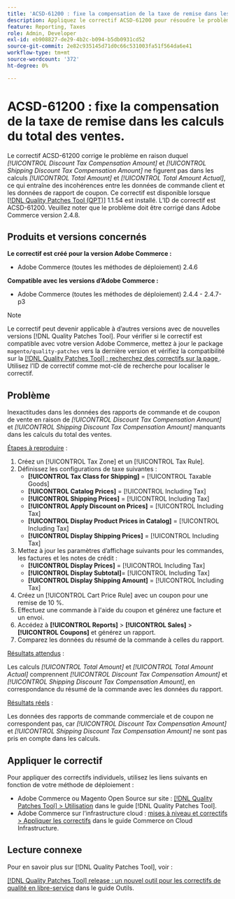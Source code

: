 ```yaml
---
title: 'ACSD-61200 : fixe la compensation de la taxe de remise dans les calculs du total des ventes.'
description: Appliquez le correctif ACSD-61200 pour résoudre le problème Adobe Commerce en raison duquel *[!UICONTROL Discount Tax Compensation Amount]* et *[!UICONTROL Shipping Discount Tax Compensation Amount]* sont absents des calculs du total des ventes, ce qui entraîne des incohérences entre les données de commande et les données de rapport de coupon.
feature: Reporting, Taxes
role: Admin, Developer
exl-id: eb908827-de29-4b2c-b094-b5db0931cd52
source-git-commit: 2e82c935145d71d0c66c531003fa51f564da6e41
workflow-type: tm+mt
source-wordcount: '372'
ht-degree: 0%

---
```


# ACSD-61200 : fixe la compensation de la taxe de remise dans les calculs du total des ventes.

Le correctif ACSD-61200 corrige le problème en raison duquel *[!UICONTROL Discount Tax Compensation Amount]* et *[!UICONTROL Shipping Discount Tax Compensation Amount]* ne figurent pas dans les calculs *[!UICONTROL Total Amount]* et *[!UICONTROL Total Amount Actual]*, ce qui entraîne des incohérences entre les données de commande client et les données de rapport de coupon. Ce correctif est disponible lorsque [[!DNL Quality Patches Tool (QPT)]](/help/tools/quality-patches-tool/quality-patches-tool-to-self-serve-quality-patches.md) 1.1.54 est installé. L’ID de correctif est ACSD-61200. Veuillez noter que le problème doit être corrigé dans Adobe Commerce version 2.4.8.

## Produits et versions concernés

**Le correctif est créé pour la version Adobe Commerce :**

- Adobe Commerce (toutes les méthodes de déploiement) 2.4.6

**Compatible avec les versions d’Adobe Commerce :**

- Adobe Commerce (toutes les méthodes de déploiement) 2.4.4 - 2.4.7-p3

>[!NOTE]
>
>Le correctif peut devenir applicable à d’autres versions avec de nouvelles versions [!DNL Quality Patches Tool]. Pour vérifier si le correctif est compatible avec votre version Adobe Commerce, mettez à jour le package `magento/quality-patches` vers la dernière version et vérifiez la compatibilité sur la [[!DNL Quality Patches Tool] : recherchez des correctifs sur la page ](https://experienceleague.adobe.com/tools/commerce-quality-patches/index.html?lang=fr). Utilisez l’ID de correctif comme mot-clé de recherche pour localiser le correctif.

## Problème

Inexactitudes dans les données des rapports de commande et de coupon de vente en raison de *[!UICONTROL Discount Tax Compensation Amount]* et *[!UICONTROL Shipping Discount Tax Compensation Amount]* manquants dans les calculs du total des ventes.

<u>Étapes à reproduire</u> :

1. Créez un [!UICONTROL Tax Zone] et un [!UICONTROL Tax Rule].
1. Définissez les configurations de taxe suivantes :
   - **[!UICONTROL Tax Class for Shipping]** = [!UICONTROL Taxable Goods]
   - **[!UICONTROL Catalog Prices]** = [!UICONTROL Including Tax]
   - **[!UICONTROL Shipping Prices]** = [!UICONTROL Including Tax]
   - **[!UICONTROL Apply Discount on Prices]** = [!UICONTROL Including Tax]
   - **[!UICONTROL Display Product Prices in Catalog]** = [!UICONTROL Including Tax]
   - **[!UICONTROL Display Shipping Prices]** = [!UICONTROL Including Tax]
1. Mettez à jour les paramètres d’affichage suivants pour les commandes, les factures et les notes de crédit :
   - **[!UICONTROL Display Prices]** = [!UICONTROL Including Tax]
   - **[!UICONTROL Display Subtotal]**= [!UICONTROL Including Tax]
   - **[!UICONTROL Display Shipping Amount]** = [!UICONTROL Including Tax]
1. Créez un [!UICONTROL Cart Price Rule] avec un coupon pour une remise de 10 %.
1. Effectuez une commande à l&#39;aide du coupon et générez une facture et un envoi.
1. Accédez à **[!UICONTROL Reports]** > **[!UICONTROL Sales]** > **[!UICONTROL Coupons]** et générez un rapport.
1. Comparez les données du résumé de la commande à celles du rapport.

<u>Résultats attendus</u> :

Les calculs *[!UICONTROL Total Amount]* et *[!UICONTROL Total Amount Actual]* comprennent *[!UICONTROL Discount Tax Compensation Amount]* et *[!UICONTROL Shipping Discount Tax Compensation Amount]*, en correspondance du résumé de la commande avec les données du rapport.

<u>Résultats réels</u> :

Les données des rapports de commande commerciale et de coupon ne correspondent pas, car *[!UICONTROL Discount Tax Compensation Amount]* et *[!UICONTROL Shipping Discount Tax Compensation Amount]* ne sont pas pris en compte dans les calculs.

## Appliquer le correctif

Pour appliquer des correctifs individuels, utilisez les liens suivants en fonction de votre méthode de déploiement :

- Adobe Commerce ou Magento Open Source sur site : [[!DNL Quality Patches Tool] > Utilisation](/help/tools/quality-patches-tool/usage.md) dans le guide [!DNL Quality Patches Tool].
- Adobe Commerce sur l’infrastructure cloud : [mises à niveau et correctifs > Appliquer les correctifs](https://experienceleague.adobe.com/docs/commerce-cloud-service/user-guide/develop/upgrade/apply-patches.html?lang=fr) dans le guide Commerce on Cloud Infrastructure.

## Lecture connexe

Pour en savoir plus sur [!DNL Quality Patches Tool], voir :

[[!DNL Quality Patches Tool] release : un nouvel outil pour les correctifs de qualité en libre-service](https://experienceleague.adobe.com/fr/docs/commerce-knowledge-base/kb/announcements/commerce-announcements/magento-quality-patches-released-new-tool-to-self-serve-quality-patches) dans le guide Outils.
